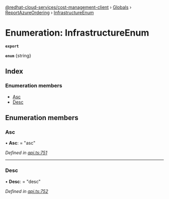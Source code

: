 [@redhat-cloud-services/cost-management-client](../README.md) › [Globals](../globals.md) › [ReportAzureOrdering](../modules/reportazureordering.md) › [InfrastructureEnum](reportazureordering.infrastructureenum.md)

# Enumeration: InfrastructureEnum

**`export`** 

**`enum`** {string}

## Index

### Enumeration members

* [Asc](reportazureordering.infrastructureenum.md#asc)
* [Desc](reportazureordering.infrastructureenum.md#desc)

## Enumeration members

###  Asc

• **Asc**: = "asc"

*Defined in [api.ts:751](https://github.com/RedHatInsights/javascript-clients/blob/master/packages/cost-management/api.ts#L751)*

___

###  Desc

• **Desc**: = "desc"

*Defined in [api.ts:752](https://github.com/RedHatInsights/javascript-clients/blob/master/packages/cost-management/api.ts#L752)*
